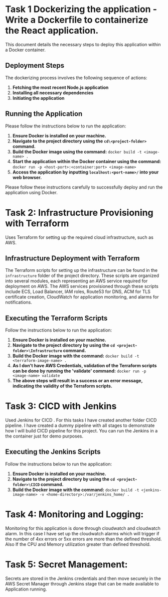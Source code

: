 # **Task 1 Dockerizing the application - Write a Dockerfile to containerize the React application.**

This document details the necessary steps to deploy this application within a Docker container. 

## **Deployment Steps**

The dockerizing process involves the following sequence of actions:

1. **Fetching the most recent Node.js application**
2. **Installing all necessary dependencies**
3. **Initiating the application**

## **Running the Application**

Please follow the instructions below to run the application:

1. **Ensure Docker is installed on your machine.**
2. **Navigate to the project directory using the `cd\<project-folder>` command.**
3. **Build the Docker image using the command:** `docker build -t <image-name> .`
4. **Start the application within the Docker container using the command:** `docker run -p <host-port>:<container:port> <image-name>`
5. **Access the application by inputting `localhost:<port-name>/` into your web browser.**

Please follow these instructions carefully to successfully deploy and run the application using Docker.

# **Task 2: Infrastructure Provisioning with Terraform**
Uses Terraform for setting up the required cloud infrastructure, such as AWS.

## **Infrastructure Deployment with Terraform**
The Terraform scripts for setting up the infrastructure can be found in the `infrastructure` folder of the project directory. These scripts are organized into several modules, each representing an AWS service required for deployment on AWS. The AWS services provisioned through these scripts include ECS, Load Balancer, IAM roles, Route53 for DNS, ACM for TLS certificate creation, CloudWatch for application monitoring, and alarms for notifications.

## **Executing the Terraform Scripts**
Follow the instructions below to run the application:

1. **Ensure Docker is installed on your machine.**
2. **Navigate to the project directory by using the `cd <project-folder>\Infrastructure` command.**
3. **Build the Docker image with the command:** `docker build -t <terraform-image-name> .`
4. **As I don't have AWS Credentials, validation of the Terraform scripts can be done by running the 'validate' command:** `docker run -p <image-name> validate`
5. **The above steps will result in a success or an error message, indicating the validity of the Terraform scripts.**

# **Task 3: CICD with Jenkins**
Used Jenkins for CICD . For this tasks I have created another folder CICD pipeline. I have created a dummy pipeline with all stages to demonstrate how I will build CICD pipeline for this project. You can run the Jenkins in a the container just for demo purposes.


## **Executing the Jenkins Scripts**
Follow the instructions below to run the application:

1. **Ensure Docker is installed on your machine.**
2. **Navigate to the project directory by using the `cd <project-folder>\CICD` command.**
3. **Build the Docker image with the command:** `docker build -t <jenkins-image-name> -v <home-directory>:/var/jenkins_home/ .`

# **Task 4: Monitoring and Logging:**
Monitoring for this application is done through cloudwatch and cloudwatch alarm. In this case I have set up the cloudwatch alarms
which will trigger if the number of 4xx errors or 5xx errors are more than the defined threshold. Also If the CPU and Memory utilization 
greater than defined threshold.

# **Task 5: Secret Management:**
Secrets are stored in the Jenkins credentials and then move securely in the AWS Secret Manager through Jenkins stage that can be made available to
Application running. 
